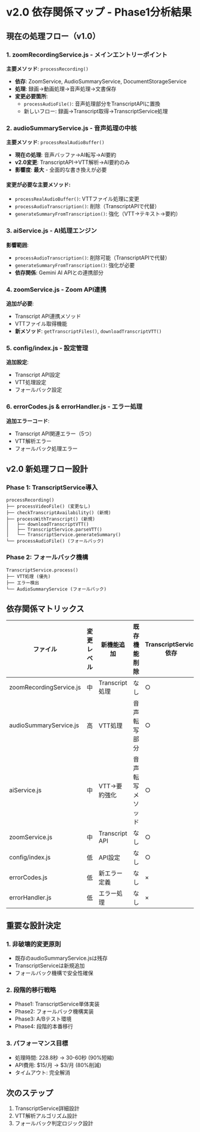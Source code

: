 # v2.0 依存関係マップ - Phase1分析結果

## 現在の処理フロー（v1.0）

### 1. zoomRecordingService.js - メインエントリーポイント
**主要メソッド**: `processRecording()`
- **依存**: ZoomService, AudioSummaryService, DocumentStorageService
- **処理**: 録画→動画処理→音声処理→文書保存
- **変更必要箇所**: 
  - `processAudioFile()`: 音声処理部分をTranscriptAPIに置換
  - 新しいフロー: 録画→Transcript取得→TranscriptService処理

### 2. audioSummaryService.js - 音声処理の中核
**主要メソッド**: `processRealAudioBuffer()`
- **現在の処理**: 音声バッファ→AI転写→AI要約
- **v2.0変更**: TranscriptAPI→VTT解析→AI要約のみ
- **影響度**: **最大** - 全面的な書き換えが必要

#### 変更が必要な主要メソッド:
- `processRealAudioBuffer()`: VTTファイル処理に変更
- `processAudioTranscription()`: 削除（TranscriptAPIで代替）
- `generateSummaryFromTranscription()`: 強化（VTT→テキスト→要約）

### 3. aiService.js - AI処理エンジン
**影響範囲**: 
- `processAudioTranscription()`: 削除可能（TranscriptAPIで代替）
- `generateSummaryFromTranscription()`: 強化が必要
- **依存関係**: Gemini AI APIとの連携部分

### 4. zoomService.js - Zoom API連携
**追加が必要**:
- Transcript API連携メソッド
- VTTファイル取得機能
- **新メソッド**: `getTranscriptFiles()`, `downloadTranscriptVTT()`

### 5. config/index.js - 設定管理
**追加設定**:
- Transcript API設定
- VTT処理設定
- フォールバック設定

### 6. errorCodes.js & errorHandler.js - エラー処理
**追加エラーコード**:
- Transcript API関連エラー（5つ）
- VTT解析エラー
- フォールバック処理エラー

## v2.0 新処理フロー設計

### Phase 1: TranscriptService導入
```
processRecording() 
├── processVideoFile() (変更なし)
├── checkTranscriptAvailability() (新規)
├── processWithTranscript() (新規)
│   ├── downloadTranscriptVTT()
│   ├── TranscriptService.parseVTT()
│   └── TranscriptService.generateSummary()
└── processAudioFile() (フォールバック)
```

### Phase 2: フォールバック機構
```
TranscriptService.process()
├── VTT処理 (優先)
├── エラー検出
└── AudioSummaryService (フォールバック)
```

## 依存関係マトリックス

| ファイル | 変更レベル | 新機能追加 | 既存機能削除 | TranscriptService依存 |
|---------|------------|------------|-------------|----------------------|
| zoomRecordingService.js | 中 | Transcript処理 | なし | ○ |
| audioSummaryService.js | 高 | VTT処理 | 音声転写部分 | ○ |
| aiService.js | 中 | VTT→要約強化 | 音声転写メソッド | ○ |
| zoomService.js | 中 | Transcript API | なし | ○ |
| config/index.js | 低 | API設定 | なし | ○ |
| errorCodes.js | 低 | 新エラー定義 | なし | × |
| errorHandler.js | 低 | エラー処理 | なし | × |

## 重要な設計決定

### 1. 非破壊的変更原則
- 既存のaudioSummaryService.jsは残存
- TranscriptServiceは新規追加
- フォールバック機構で安全性確保

### 2. 段階的移行戦略
- Phase1: TranscriptService単体実装
- Phase2: フォールバック機構実装  
- Phase3: A/Bテスト環境
- Phase4: 段階的本番移行

### 3. パフォーマンス目標
- 処理時間: 228.8秒 → 30-60秒 (90%短縮)
- API費用: $15/月 → $3/月 (80%削減)
- タイムアウト: 完全解消

## 次のステップ
1. TranscriptService詳細設計
2. VTT解析アルゴリズム設計
3. フォールバック判定ロジック設計
